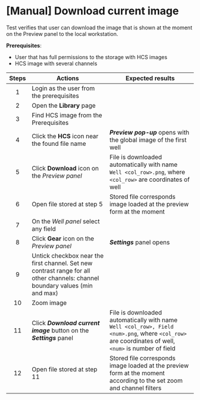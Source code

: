 # [Manual] Download current image

Test verifies that user can download the image that is shown at the moment on the Preview panel to the local workstation.

**Prerequisites**:
- User that has full permissions to the storage with HCS images
- HCS image with several channels

| Steps | Actions | Expected results |
| :---: | --- | --- |
| 1 | Login as the user from the prerequisites | |
| 2 | Open the **Library** page | |
| 3 | Find HCS image from the Prerequisites | |
| 4 | Click the **HCS** icon near the found file name | ***Preview pop-up*** opens with the global image of the first well |
| 5 | Click **Download** icon on the *Preview panel* | File is downloaded automatically with name `Well <col_row>.png`, where `<col_row>` are coordinates of well |
| 6 | Open file stored at step 5 | Stored file corresponds image loaded at the preview form at the moment |
| 7 | On the *Well panel* select any field | |
| 8 | Click **Gear** icon on the *Preview panel* | ***Settings*** panel opens |
| 9 | Untick checkbox near the first channel. Set new contrast range for all other channels: channel boundary values (min and max) | |
| 10 | Zoom image |
| 11 | Click ***Download current image*** button on the ***Settings*** panel | File is downloaded automatically with name `Well <col_row>, Field <num>.png`, where `<col_row>` are coordinates of well, `<num>` is number of field |
| 12 | Open file stored at step 11 | Stored file corresponds image loaded at the preview form at the moment according to the set zoom and channel filters |
